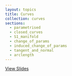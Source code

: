 ```yaml
---
layout: topics
title: Curves
collection: curves
sections:
  - parametrised
  - closed_curves
  - S1_manifold
  - change_of_params
  - induced_change_of_params
  - tangent_and_normal
  - arclength
---
```


<a href="{{ '/curves_slides' | relative_url }}" target="_blank">View Slides</a>
